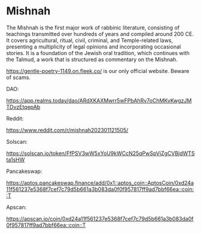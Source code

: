 # Mishnah
The Mishnah is the first major work of rabbinic literature, consisting of teachings transmitted over hundreds of years and compiled around 200 CE. It covers agricultural, ritual, civil, criminal, and Temple-related laws, presenting a multiplicity of legal opinions and incorporating occasional stories. It is a foundation of the Jewish oral tradition, which continues with the Talmud, a work that is structured as commentary on the Mishnah.

https://gentle-poetry-1149.on.fleek.co/ is our only official website. Beware of scams.

DAO:

https://app.realms.today/dao/ARdXKAXMwrr5wFPbAhRv7oChMKvKwgzJMTDvzEtqepAb

Reddit:

https://www.reddit.com/r/mishnah202301121505/

Solscan:

https://solscan.io/token/FfPSV3wW5xYoU9kWCcN25qPwSpVjZgCVBjdWTSta1sHW

Pancakeswap:

https://aptos.pancakeswap.finance/add/0x1::aptos_coin::AptosCoin/0xd24a11f561237e5368f7cef7c79d5b661a3b083da0f0f957817ff9ad7bbf66ea::coin::T

Apscan:

https://apscan.io/coin/0xd24a11f561237e5368f7cef7c79d5b661a3b083da0f0f957817ff9ad7bbf66ea::coin::T
